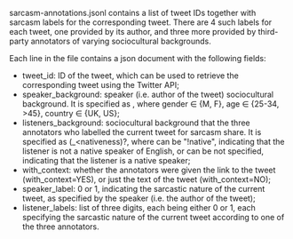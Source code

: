 sarcasm-annotations.jsonl contains a list of tweet IDs together with sarcasm labels for the corresponding tweet. There are 4 such labels for each tweet, one provided by its author, and three more provided by third-party annotators of varying sociocultural backgrounds.

Each line in the file contains a json document with the following fields:

- tweet_id: ID of the tweet, which can be used to retrieve the corresponding tweet using the Twitter API;
- speaker_background: speaker (i.e. author of the tweet) sociocultural background. It is specified as <gender>_<age>_<country>, where gender ∈ {M, F}, age ∈ {25-34, >45}, country ∈ {UK, US};
- listeners_background: sociocultural background that the three annotators who labelled the current tweet for sarcasm share. It is specified as <gender>_<age>_<country>(_<nativeness)?, where <nativeness> can be "!native", indicating that the listener is not a native speaker of English, or can be not specified, indicating that the listener is a native speaker;
- with_context: whether the annotators were given the link to the tweet (with_context=YES), or just the text of the tweet (with_context=NO);
- speaker_label: 0 or 1, indicating the sarcastic nature of the current tweet, as specified by the speaker (i.e. the author of the tweet);
- listener_labels: list of three digits, each being either 0 or 1, each specifying the sarcastic nature of the current tweet according to one of the three annotators.
